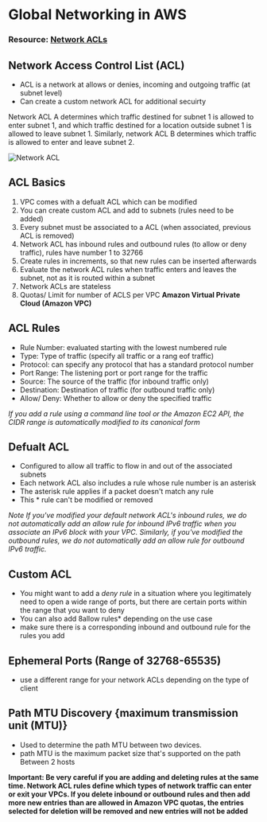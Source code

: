 # Global Networking in AWS 

### Resource: [Network ACLs](https://docs.aws.amazon.com/vpc/latest/userguide/vpc-network-acls.html)

## Network Access Control List (ACL)
- ACL is a network at allows or denies, incoming and outgoing traffic (at subnet level)
- Can create a custom network ACL for additional secuirty 

Network ACL A determines which traffic destined for subnet 1 is allowed to enter subnet 1, and which traffic destined for a location outside subnet 1 is allowed to leave subnet 1. Similarly, network ACL B determines which traffic is allowed to enter and leave subnet 2.


![Network ACL](https://github.com/zarrar474/AWS-Cloud-Computing-ByteWise/blob/main/network-acl.png)

## ACL Basics
1. VPC comes with a defualt ACL which can be modified 
2. You can create custom ACL and add to subnets (rules need to be added)
3. Every subnet must be associated to a ACL (when associated, previous ACL is removed)
4. Network ACL has inbound rules and outbound rules (to allow or deny traffic), rules have number 1 to 32766
5. Create rules in increments, so that new rules can be inserted afterwards
6. Evaluate the network ACL rules when traffic enters and leaves the subnet, not as it is routed within a subnet
7. Network ACLs are stateless
8. Quotas/ Limit for number of ACLS per VPC  **Amazon Virtual Private Cloud (Amazon VPC)**

## ACL Rules
- Rule Number:  evaluated starting with the lowest numbered rule
- Type: Type of traffic (specify all traffic or a rang eof traffic)
- Protocol: can specify any protocol that has a standard protocol number
- Port Range: The listening port or port range for the traffic
- Source:  The source of the traffic (for inbound traffic only)
- Destination: Destination of traffic (for outbound traffic only)
- Allow/ Deny: Whether to allow or deny the specified traffic

*If you add a rule using a command line tool or the Amazon EC2 API, the CIDR range is automatically modified to its canonical form*


## Defualt ACL 
- Configured to allow all traffic to flow in and out of the associated subnets
- Each network ACL also includes a rule whose rule number is an asterisk
- The asterisk rule applies if a packet doesn't match any rule
- This * rule can't be modified or removed

*Note
If you've modified your default network ACL's inbound rules, we do not automatically add an allow rule for inbound IPv6 traffic when you associate an IPv6 block with your VPC. Similarly, if you've modified the outbound rules, we do not automatically add an allow rule for outbound IPv6 traffic.*


## Custom ACL 
- You might want to add a *deny rule* in a situation where you legitimately need to open a wide range of ports, but there are certain ports within the range that you want to deny
- You can also add 8allow rules* depending on the use case
- make sure there is a corresponding inbound and outbound rule for the rules you add

## Ephemeral Ports (Range of 32768-65535)
-  use a different range for your network ACLs depending on the type of client

## Path MTU Discovery {maximum transmission unit (MTU)}
- Used to determine the path MTU between two devices.
- path MTU is the maximum packet size that's supported on the path Between 2 hosts

**Important:
Be very careful if you are adding and deleting rules at the same time. Network ACL rules define which types of network traffic can enter or exit your VPCs. If you delete inbound or outbound rules and then add more new entries than are allowed in Amazon VPC quotas, the entries selected for deletion will be removed and new entries will not be added**









